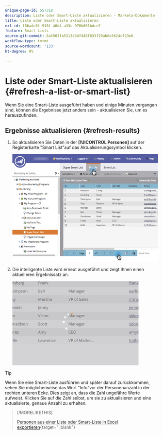 ```yaml
---
unique-page-id: 557318
description: Liste oder Smart-Liste aktualisieren - Marketo-Dokumente - Produktdokumentation
title: Liste oder Smart-Liste aktualisieren
exl-id: f66adc0f-910f-46d4-a33c-976b061bdce2
feature: Smart Lists
source-git-commit: 8a5903fa5313e34f448f833f20ab8e3624cf23e6
workflow-type: tm+mt
source-wordcount: '133'
ht-degree: 0%

---
```


# Liste oder Smart-Liste aktualisieren {#refresh-a-list-or-smart-list}

Wenn Sie eine Smart-Liste ausgeführt haben und einige Minuten vergangen sind, können die Ergebnisse jetzt anders sein - aktualisieren Sie, um es herauszufinden.

## Ergebnisse aktualisieren {#refresh-results}

1. So aktualisieren Sie Daten in der **[!UICONTROL Personen]** auf der Registerkarte &quot;Smart List&quot;auf das Aktualisierungssymbol klicken.

   ![](assets/refreshbutton.png)

1. Die intelligente Liste wird erneut ausgeführt und zeigt Ihnen einen aktuelleren Ergebnissatz an.

   ![](assets/loadingrefresh.png)

>[!TIP]
>
>Wenn Sie eine Smart-Liste ausführen und später darauf zurückkommen, sehen Sie möglicherweise das Wort &quot;Info&quot;vor der Personenanzahl in der rechten unteren Ecke. Dies zeigt an, dass die Zahl ungefähre Werte aufweist. Klicken Sie auf die Zahl selbst, um sie zu aktualisieren und eine aktualisierte, genaue Anzahl zu erhalten.

>[!MORELIKETHIS]
>
>[Personen aus einer Liste oder Smart-Liste in Excel exportieren](/help/marketo/product-docs/core-marketo-concepts/smart-lists-and-static-lists/managing-people-in-smart-lists/export-people-to-excel-from-a-list-or-smart-list.md){target="_blank"}
